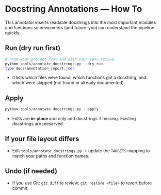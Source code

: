 # Docstring Annotations — How To

This annotator inserts readable docstrings into the most important modules and functions so newcomers (and future-you) can understand the pipeline quickly.

## Run (dry run first)
```powershell
# From your project root and with your venv active:
python tools/annotate_docstrings.py --dry-run
type docs\annotation_report.json
```

- It lists which files were found, which functions got a docstring, and which were skipped (not found or already documented).

## Apply
```powershell
python tools/annotate_docstrings.py --apply
```

- Edits are **in-place** and only add docstrings if missing. Existing docstrings are preserved.

## If your file layout differs
- Edit `tools/annotate_docstrings.py` → update the `TARGETS` mapping to match your paths and function names.

## Undo (if needed)
- If you use Git: `git diff` to review; `git restore <file>` to revert before commit.
